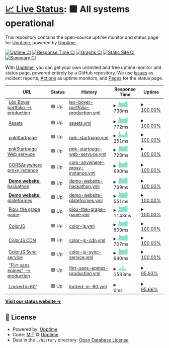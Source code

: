 # [📈 Live Status](https://status.lbxs.dev): <!--live status--> **🟩 All systems operational**

This repository contains the open-source uptime monitor and status page for [Upptime](https://upptime.js.org), powered by [Upptime](https://github.com/upptime/upptime).

[![Uptime CI](https://github.com/leoboyerbx/upptime/workflows/Uptime%20CI/badge.svg)](https://github.com/leoboyerbx/upptime/actions?query=workflow%3A%22Uptime+CI%22)
[![Response Time CI](https://github.com/leoboyerbx/upptime/workflows/Response%20Time%20CI/badge.svg)](https://github.com/leoboyerbx/upptime/actions?query=workflow%3A%22Response+Time+CI%22)
[![Graphs CI](https://github.com/leoboyerbx/upptime/workflows/Graphs%20CI/badge.svg)](https://github.com/leoboyerbx/upptime/actions?query=workflow%3A%22Graphs+CI%22)
[![Static Site CI](https://github.com/leoboyerbx/upptime/workflows/Static%20Site%20CI/badge.svg)](https://github.com/leoboyerbx/upptime/actions?query=workflow%3A%22Static+Site+CI%22)
[![Summary CI](https://github.com/leoboyerbx/upptime/workflows/Summary%20CI/badge.svg)](https://github.com/leoboyerbx/upptime/actions?query=workflow%3A%22Summary+CI%22)

With [Upptime](https://upptime.js.org), you can get your own unlimited and free uptime monitor and status page, powered entirely by a GitHub repository. We use [Issues](https://github.com/upptime/upptime/issues) as incident reports, [Actions](https://github.com/leoboyerbx/upptime/actions) as uptime monitors, and [Pages](https://status.lbxs.dev) for the status page.

<!--start: status pages-->
<!-- This summary is generated by Upptime (https://github.com/upptime/upptime) -->
<!-- Do not edit this manually, your changes will be overwritten -->
<!-- prettier-ignore -->
| URL | Status | History | Response Time | Uptime |
| --- | ------ | ------- | ------------- | ------ |
| <img alt="" src="https://favicons.githubusercontent.com/null" height="13"> [Léo Boyer portfolio --> production](www.leoboyer.fr) | 🟩 Up | [leo-boyer-portfolio-production.yml](https://github.com/leoboyerbx/upptime/commits/HEAD/history/leo-boyer-portfolio-production.yml) | <details><summary><img alt="Response time graph" src="./graphs/leo-boyer-portfolio-production/response-time-week.png" height="20"> 738ms</summary><br><a href="https://status.lbxs.dev/history/leo-boyer-portfolio-production"><img alt="Response time 793" src="https://img.shields.io/endpoint?url=https%3A%2F%2Fraw.githubusercontent.com%2Fleoboyerbx%2Fupptime%2FHEAD%2Fapi%2Fleo-boyer-portfolio-production%2Fresponse-time.json"></a><br><a href="https://status.lbxs.dev/history/leo-boyer-portfolio-production"><img alt="24-hour response time 698" src="https://img.shields.io/endpoint?url=https%3A%2F%2Fraw.githubusercontent.com%2Fleoboyerbx%2Fupptime%2FHEAD%2Fapi%2Fleo-boyer-portfolio-production%2Fresponse-time-day.json"></a><br><a href="https://status.lbxs.dev/history/leo-boyer-portfolio-production"><img alt="7-day response time 738" src="https://img.shields.io/endpoint?url=https%3A%2F%2Fraw.githubusercontent.com%2Fleoboyerbx%2Fupptime%2FHEAD%2Fapi%2Fleo-boyer-portfolio-production%2Fresponse-time-week.json"></a><br><a href="https://status.lbxs.dev/history/leo-boyer-portfolio-production"><img alt="30-day response time 782" src="https://img.shields.io/endpoint?url=https%3A%2F%2Fraw.githubusercontent.com%2Fleoboyerbx%2Fupptime%2FHEAD%2Fapi%2Fleo-boyer-portfolio-production%2Fresponse-time-month.json"></a><br><a href="https://status.lbxs.dev/history/leo-boyer-portfolio-production"><img alt="1-year response time 793" src="https://img.shields.io/endpoint?url=https%3A%2F%2Fraw.githubusercontent.com%2Fleoboyerbx%2Fupptime%2FHEAD%2Fapi%2Fleo-boyer-portfolio-production%2Fresponse-time-year.json"></a></details> | <details><summary><a href="https://status.lbxs.dev/history/leo-boyer-portfolio-production">100.00%</a></summary><a href="https://status.lbxs.dev/history/leo-boyer-portfolio-production"><img alt="All-time uptime 99.98%" src="https://img.shields.io/endpoint?url=https%3A%2F%2Fraw.githubusercontent.com%2Fleoboyerbx%2Fupptime%2FHEAD%2Fapi%2Fleo-boyer-portfolio-production%2Fuptime.json"></a><br><a href="https://status.lbxs.dev/history/leo-boyer-portfolio-production"><img alt="24-hour uptime 100.00%" src="https://img.shields.io/endpoint?url=https%3A%2F%2Fraw.githubusercontent.com%2Fleoboyerbx%2Fupptime%2FHEAD%2Fapi%2Fleo-boyer-portfolio-production%2Fuptime-day.json"></a><br><a href="https://status.lbxs.dev/history/leo-boyer-portfolio-production"><img alt="7-day uptime 100.00%" src="https://img.shields.io/endpoint?url=https%3A%2F%2Fraw.githubusercontent.com%2Fleoboyerbx%2Fupptime%2FHEAD%2Fapi%2Fleo-boyer-portfolio-production%2Fuptime-week.json"></a><br><a href="https://status.lbxs.dev/history/leo-boyer-portfolio-production"><img alt="30-day uptime 100.00%" src="https://img.shields.io/endpoint?url=https%3A%2F%2Fraw.githubusercontent.com%2Fleoboyerbx%2Fupptime%2FHEAD%2Fapi%2Fleo-boyer-portfolio-production%2Fuptime-month.json"></a><br><a href="https://status.lbxs.dev/history/leo-boyer-portfolio-production"><img alt="1-year uptime 99.98%" src="https://img.shields.io/endpoint?url=https%3A%2F%2Fraw.githubusercontent.com%2Fleoboyerbx%2Fupptime%2FHEAD%2Fapi%2Fleo-boyer-portfolio-production%2Fuptime-year.json"></a></details>
| <img alt="" src="https://favicons.githubusercontent.com/null" height="13"> [Assets](assets.leoboyer.fr) | 🟩 Up | [assets.yml](https://github.com/leoboyerbx/upptime/commits/HEAD/history/assets.yml) | <details><summary><img alt="Response time graph" src="./graphs/assets/response-time-week.png" height="20"> 772ms</summary><br><a href="https://status.lbxs.dev/history/assets"><img alt="Response time 789" src="https://img.shields.io/endpoint?url=https%3A%2F%2Fraw.githubusercontent.com%2Fleoboyerbx%2Fupptime%2FHEAD%2Fapi%2Fassets%2Fresponse-time.json"></a><br><a href="https://status.lbxs.dev/history/assets"><img alt="24-hour response time 815" src="https://img.shields.io/endpoint?url=https%3A%2F%2Fraw.githubusercontent.com%2Fleoboyerbx%2Fupptime%2FHEAD%2Fapi%2Fassets%2Fresponse-time-day.json"></a><br><a href="https://status.lbxs.dev/history/assets"><img alt="7-day response time 772" src="https://img.shields.io/endpoint?url=https%3A%2F%2Fraw.githubusercontent.com%2Fleoboyerbx%2Fupptime%2FHEAD%2Fapi%2Fassets%2Fresponse-time-week.json"></a><br><a href="https://status.lbxs.dev/history/assets"><img alt="30-day response time 786" src="https://img.shields.io/endpoint?url=https%3A%2F%2Fraw.githubusercontent.com%2Fleoboyerbx%2Fupptime%2FHEAD%2Fapi%2Fassets%2Fresponse-time-month.json"></a><br><a href="https://status.lbxs.dev/history/assets"><img alt="1-year response time 789" src="https://img.shields.io/endpoint?url=https%3A%2F%2Fraw.githubusercontent.com%2Fleoboyerbx%2Fupptime%2FHEAD%2Fapi%2Fassets%2Fresponse-time-year.json"></a></details> | <details><summary><a href="https://status.lbxs.dev/history/assets">100.00%</a></summary><a href="https://status.lbxs.dev/history/assets"><img alt="All-time uptime 99.98%" src="https://img.shields.io/endpoint?url=https%3A%2F%2Fraw.githubusercontent.com%2Fleoboyerbx%2Fupptime%2FHEAD%2Fapi%2Fassets%2Fuptime.json"></a><br><a href="https://status.lbxs.dev/history/assets"><img alt="24-hour uptime 100.00%" src="https://img.shields.io/endpoint?url=https%3A%2F%2Fraw.githubusercontent.com%2Fleoboyerbx%2Fupptime%2FHEAD%2Fapi%2Fassets%2Fuptime-day.json"></a><br><a href="https://status.lbxs.dev/history/assets"><img alt="7-day uptime 100.00%" src="https://img.shields.io/endpoint?url=https%3A%2F%2Fraw.githubusercontent.com%2Fleoboyerbx%2Fupptime%2FHEAD%2Fapi%2Fassets%2Fuptime-week.json"></a><br><a href="https://status.lbxs.dev/history/assets"><img alt="30-day uptime 100.00%" src="https://img.shields.io/endpoint?url=https%3A%2F%2Fraw.githubusercontent.com%2Fleoboyerbx%2Fupptime%2FHEAD%2Fapi%2Fassets%2Fuptime-month.json"></a><br><a href="https://status.lbxs.dev/history/assets"><img alt="1-year uptime 99.98%" src="https://img.shields.io/endpoint?url=https%3A%2F%2Fraw.githubusercontent.com%2Fleoboyerbx%2Fupptime%2FHEAD%2Fapi%2Fassets%2Fuptime-year.json"></a></details>
| <img alt="" src="https://favicons.githubusercontent.com/null" height="13"> [pnkStartpage](start.lbxs.dev) | 🟩 Up | [pnk-startpage.yml](https://github.com/leoboyerbx/upptime/commits/HEAD/history/pnk-startpage.yml) | <details><summary><img alt="Response time graph" src="./graphs/pnk-startpage/response-time-week.png" height="20"> 251ms</summary><br><a href="https://status.lbxs.dev/history/pnk-startpage"><img alt="Response time 377" src="https://img.shields.io/endpoint?url=https%3A%2F%2Fraw.githubusercontent.com%2Fleoboyerbx%2Fupptime%2FHEAD%2Fapi%2Fpnk-startpage%2Fresponse-time.json"></a><br><a href="https://status.lbxs.dev/history/pnk-startpage"><img alt="24-hour response time 200" src="https://img.shields.io/endpoint?url=https%3A%2F%2Fraw.githubusercontent.com%2Fleoboyerbx%2Fupptime%2FHEAD%2Fapi%2Fpnk-startpage%2Fresponse-time-day.json"></a><br><a href="https://status.lbxs.dev/history/pnk-startpage"><img alt="7-day response time 251" src="https://img.shields.io/endpoint?url=https%3A%2F%2Fraw.githubusercontent.com%2Fleoboyerbx%2Fupptime%2FHEAD%2Fapi%2Fpnk-startpage%2Fresponse-time-week.json"></a><br><a href="https://status.lbxs.dev/history/pnk-startpage"><img alt="30-day response time 281" src="https://img.shields.io/endpoint?url=https%3A%2F%2Fraw.githubusercontent.com%2Fleoboyerbx%2Fupptime%2FHEAD%2Fapi%2Fpnk-startpage%2Fresponse-time-month.json"></a><br><a href="https://status.lbxs.dev/history/pnk-startpage"><img alt="1-year response time 377" src="https://img.shields.io/endpoint?url=https%3A%2F%2Fraw.githubusercontent.com%2Fleoboyerbx%2Fupptime%2FHEAD%2Fapi%2Fpnk-startpage%2Fresponse-time-year.json"></a></details> | <details><summary><a href="https://status.lbxs.dev/history/pnk-startpage">100.00%</a></summary><a href="https://status.lbxs.dev/history/pnk-startpage"><img alt="All-time uptime 99.99%" src="https://img.shields.io/endpoint?url=https%3A%2F%2Fraw.githubusercontent.com%2Fleoboyerbx%2Fupptime%2FHEAD%2Fapi%2Fpnk-startpage%2Fuptime.json"></a><br><a href="https://status.lbxs.dev/history/pnk-startpage"><img alt="24-hour uptime 100.00%" src="https://img.shields.io/endpoint?url=https%3A%2F%2Fraw.githubusercontent.com%2Fleoboyerbx%2Fupptime%2FHEAD%2Fapi%2Fpnk-startpage%2Fuptime-day.json"></a><br><a href="https://status.lbxs.dev/history/pnk-startpage"><img alt="7-day uptime 100.00%" src="https://img.shields.io/endpoint?url=https%3A%2F%2Fraw.githubusercontent.com%2Fleoboyerbx%2Fupptime%2FHEAD%2Fapi%2Fpnk-startpage%2Fuptime-week.json"></a><br><a href="https://status.lbxs.dev/history/pnk-startpage"><img alt="30-day uptime 100.00%" src="https://img.shields.io/endpoint?url=https%3A%2F%2Fraw.githubusercontent.com%2Fleoboyerbx%2Fupptime%2FHEAD%2Fapi%2Fpnk-startpage%2Fuptime-month.json"></a><br><a href="https://status.lbxs.dev/history/pnk-startpage"><img alt="1-year uptime 99.99%" src="https://img.shields.io/endpoint?url=https%3A%2F%2Fraw.githubusercontent.com%2Fleoboyerbx%2Fupptime%2FHEAD%2Fapi%2Fpnk-startpage%2Fuptime-year.json"></a></details>
| <img alt="" src="https://favicons.githubusercontent.com/null" height="13"> [pnkStartpage Web servuce](ws.start.lbxs.dev) | 🟩 Up | [pnk-startpage-web-servuce.yml](https://github.com/leoboyerbx/upptime/commits/HEAD/history/pnk-startpage-web-servuce.yml) | <details><summary><img alt="Response time graph" src="./graphs/pnk-startpage-web-servuce/response-time-week.png" height="20"> 728ms</summary><br><a href="https://status.lbxs.dev/history/pnk-startpage-web-servuce"><img alt="Response time 781" src="https://img.shields.io/endpoint?url=https%3A%2F%2Fraw.githubusercontent.com%2Fleoboyerbx%2Fupptime%2FHEAD%2Fapi%2Fpnk-startpage-web-servuce%2Fresponse-time.json"></a><br><a href="https://status.lbxs.dev/history/pnk-startpage-web-servuce"><img alt="24-hour response time 696" src="https://img.shields.io/endpoint?url=https%3A%2F%2Fraw.githubusercontent.com%2Fleoboyerbx%2Fupptime%2FHEAD%2Fapi%2Fpnk-startpage-web-servuce%2Fresponse-time-day.json"></a><br><a href="https://status.lbxs.dev/history/pnk-startpage-web-servuce"><img alt="7-day response time 728" src="https://img.shields.io/endpoint?url=https%3A%2F%2Fraw.githubusercontent.com%2Fleoboyerbx%2Fupptime%2FHEAD%2Fapi%2Fpnk-startpage-web-servuce%2Fresponse-time-week.json"></a><br><a href="https://status.lbxs.dev/history/pnk-startpage-web-servuce"><img alt="30-day response time 807" src="https://img.shields.io/endpoint?url=https%3A%2F%2Fraw.githubusercontent.com%2Fleoboyerbx%2Fupptime%2FHEAD%2Fapi%2Fpnk-startpage-web-servuce%2Fresponse-time-month.json"></a><br><a href="https://status.lbxs.dev/history/pnk-startpage-web-servuce"><img alt="1-year response time 781" src="https://img.shields.io/endpoint?url=https%3A%2F%2Fraw.githubusercontent.com%2Fleoboyerbx%2Fupptime%2FHEAD%2Fapi%2Fpnk-startpage-web-servuce%2Fresponse-time-year.json"></a></details> | <details><summary><a href="https://status.lbxs.dev/history/pnk-startpage-web-servuce">100.00%</a></summary><a href="https://status.lbxs.dev/history/pnk-startpage-web-servuce"><img alt="All-time uptime 99.98%" src="https://img.shields.io/endpoint?url=https%3A%2F%2Fraw.githubusercontent.com%2Fleoboyerbx%2Fupptime%2FHEAD%2Fapi%2Fpnk-startpage-web-servuce%2Fuptime.json"></a><br><a href="https://status.lbxs.dev/history/pnk-startpage-web-servuce"><img alt="24-hour uptime 100.00%" src="https://img.shields.io/endpoint?url=https%3A%2F%2Fraw.githubusercontent.com%2Fleoboyerbx%2Fupptime%2FHEAD%2Fapi%2Fpnk-startpage-web-servuce%2Fuptime-day.json"></a><br><a href="https://status.lbxs.dev/history/pnk-startpage-web-servuce"><img alt="7-day uptime 100.00%" src="https://img.shields.io/endpoint?url=https%3A%2F%2Fraw.githubusercontent.com%2Fleoboyerbx%2Fupptime%2FHEAD%2Fapi%2Fpnk-startpage-web-servuce%2Fuptime-week.json"></a><br><a href="https://status.lbxs.dev/history/pnk-startpage-web-servuce"><img alt="30-day uptime 100.00%" src="https://img.shields.io/endpoint?url=https%3A%2F%2Fraw.githubusercontent.com%2Fleoboyerbx%2Fupptime%2FHEAD%2Fapi%2Fpnk-startpage-web-servuce%2Fuptime-month.json"></a><br><a href="https://status.lbxs.dev/history/pnk-startpage-web-servuce"><img alt="1-year uptime 99.98%" src="https://img.shields.io/endpoint?url=https%3A%2F%2Fraw.githubusercontent.com%2Fleoboyerbx%2Fupptime%2FHEAD%2Fapi%2Fpnk-startpage-web-servuce%2Fuptime-year.json"></a></details>
| <img alt="" src="https://favicons.githubusercontent.com/null" height="13"> [CORSAnywhere proxy instance](cors-proxy.lbxs.dev) | 🟩 Up | [cors-anywhere-proxy-instance.yml](https://github.com/leoboyerbx/upptime/commits/HEAD/history/cors-anywhere-proxy-instance.yml) | <details><summary><img alt="Response time graph" src="./graphs/cors-anywhere-proxy-instance/response-time-week.png" height="20"> 690ms</summary><br><a href="https://status.lbxs.dev/history/cors-anywhere-proxy-instance"><img alt="Response time 723" src="https://img.shields.io/endpoint?url=https%3A%2F%2Fraw.githubusercontent.com%2Fleoboyerbx%2Fupptime%2FHEAD%2Fapi%2Fcors-anywhere-proxy-instance%2Fresponse-time.json"></a><br><a href="https://status.lbxs.dev/history/cors-anywhere-proxy-instance"><img alt="24-hour response time 576" src="https://img.shields.io/endpoint?url=https%3A%2F%2Fraw.githubusercontent.com%2Fleoboyerbx%2Fupptime%2FHEAD%2Fapi%2Fcors-anywhere-proxy-instance%2Fresponse-time-day.json"></a><br><a href="https://status.lbxs.dev/history/cors-anywhere-proxy-instance"><img alt="7-day response time 690" src="https://img.shields.io/endpoint?url=https%3A%2F%2Fraw.githubusercontent.com%2Fleoboyerbx%2Fupptime%2FHEAD%2Fapi%2Fcors-anywhere-proxy-instance%2Fresponse-time-week.json"></a><br><a href="https://status.lbxs.dev/history/cors-anywhere-proxy-instance"><img alt="30-day response time 714" src="https://img.shields.io/endpoint?url=https%3A%2F%2Fraw.githubusercontent.com%2Fleoboyerbx%2Fupptime%2FHEAD%2Fapi%2Fcors-anywhere-proxy-instance%2Fresponse-time-month.json"></a><br><a href="https://status.lbxs.dev/history/cors-anywhere-proxy-instance"><img alt="1-year response time 723" src="https://img.shields.io/endpoint?url=https%3A%2F%2Fraw.githubusercontent.com%2Fleoboyerbx%2Fupptime%2FHEAD%2Fapi%2Fcors-anywhere-proxy-instance%2Fresponse-time-year.json"></a></details> | <details><summary><a href="https://status.lbxs.dev/history/cors-anywhere-proxy-instance">100.00%</a></summary><a href="https://status.lbxs.dev/history/cors-anywhere-proxy-instance"><img alt="All-time uptime 99.98%" src="https://img.shields.io/endpoint?url=https%3A%2F%2Fraw.githubusercontent.com%2Fleoboyerbx%2Fupptime%2FHEAD%2Fapi%2Fcors-anywhere-proxy-instance%2Fuptime.json"></a><br><a href="https://status.lbxs.dev/history/cors-anywhere-proxy-instance"><img alt="24-hour uptime 100.00%" src="https://img.shields.io/endpoint?url=https%3A%2F%2Fraw.githubusercontent.com%2Fleoboyerbx%2Fupptime%2FHEAD%2Fapi%2Fcors-anywhere-proxy-instance%2Fuptime-day.json"></a><br><a href="https://status.lbxs.dev/history/cors-anywhere-proxy-instance"><img alt="7-day uptime 100.00%" src="https://img.shields.io/endpoint?url=https%3A%2F%2Fraw.githubusercontent.com%2Fleoboyerbx%2Fupptime%2FHEAD%2Fapi%2Fcors-anywhere-proxy-instance%2Fuptime-week.json"></a><br><a href="https://status.lbxs.dev/history/cors-anywhere-proxy-instance"><img alt="30-day uptime 100.00%" src="https://img.shields.io/endpoint?url=https%3A%2F%2Fraw.githubusercontent.com%2Fleoboyerbx%2Fupptime%2FHEAD%2Fapi%2Fcors-anywhere-proxy-instance%2Fuptime-month.json"></a><br><a href="https://status.lbxs.dev/history/cors-anywhere-proxy-instance"><img alt="1-year uptime 99.98%" src="https://img.shields.io/endpoint?url=https%3A%2F%2Fraw.githubusercontent.com%2Fleoboyerbx%2Fupptime%2FHEAD%2Fapi%2Fcors-anywhere-proxy-instance%2Fuptime-year.json"></a></details>
| <img alt="" src="https://favicons.githubusercontent.com/null" height="13"> [**Demo website**: hackathon](hackathon.leoboyer.dev) | 🟩 Up | [demo-website-hackathon.yml](https://github.com/leoboyerbx/upptime/commits/HEAD/history/demo-website-hackathon.yml) | <details><summary><img alt="Response time graph" src="./graphs/demo-website-hackathon/response-time-week.png" height="20"> 769ms</summary><br><a href="https://status.lbxs.dev/history/demo-website-hackathon"><img alt="Response time 769" src="https://img.shields.io/endpoint?url=https%3A%2F%2Fraw.githubusercontent.com%2Fleoboyerbx%2Fupptime%2FHEAD%2Fapi%2Fdemo-website-hackathon%2Fresponse-time.json"></a><br><a href="https://status.lbxs.dev/history/demo-website-hackathon"><img alt="24-hour response time 692" src="https://img.shields.io/endpoint?url=https%3A%2F%2Fraw.githubusercontent.com%2Fleoboyerbx%2Fupptime%2FHEAD%2Fapi%2Fdemo-website-hackathon%2Fresponse-time-day.json"></a><br><a href="https://status.lbxs.dev/history/demo-website-hackathon"><img alt="7-day response time 769" src="https://img.shields.io/endpoint?url=https%3A%2F%2Fraw.githubusercontent.com%2Fleoboyerbx%2Fupptime%2FHEAD%2Fapi%2Fdemo-website-hackathon%2Fresponse-time-week.json"></a><br><a href="https://status.lbxs.dev/history/demo-website-hackathon"><img alt="30-day response time 782" src="https://img.shields.io/endpoint?url=https%3A%2F%2Fraw.githubusercontent.com%2Fleoboyerbx%2Fupptime%2FHEAD%2Fapi%2Fdemo-website-hackathon%2Fresponse-time-month.json"></a><br><a href="https://status.lbxs.dev/history/demo-website-hackathon"><img alt="1-year response time 769" src="https://img.shields.io/endpoint?url=https%3A%2F%2Fraw.githubusercontent.com%2Fleoboyerbx%2Fupptime%2FHEAD%2Fapi%2Fdemo-website-hackathon%2Fresponse-time-year.json"></a></details> | <details><summary><a href="https://status.lbxs.dev/history/demo-website-hackathon">100.00%</a></summary><a href="https://status.lbxs.dev/history/demo-website-hackathon"><img alt="All-time uptime 99.98%" src="https://img.shields.io/endpoint?url=https%3A%2F%2Fraw.githubusercontent.com%2Fleoboyerbx%2Fupptime%2FHEAD%2Fapi%2Fdemo-website-hackathon%2Fuptime.json"></a><br><a href="https://status.lbxs.dev/history/demo-website-hackathon"><img alt="24-hour uptime 100.00%" src="https://img.shields.io/endpoint?url=https%3A%2F%2Fraw.githubusercontent.com%2Fleoboyerbx%2Fupptime%2FHEAD%2Fapi%2Fdemo-website-hackathon%2Fuptime-day.json"></a><br><a href="https://status.lbxs.dev/history/demo-website-hackathon"><img alt="7-day uptime 100.00%" src="https://img.shields.io/endpoint?url=https%3A%2F%2Fraw.githubusercontent.com%2Fleoboyerbx%2Fupptime%2FHEAD%2Fapi%2Fdemo-website-hackathon%2Fuptime-week.json"></a><br><a href="https://status.lbxs.dev/history/demo-website-hackathon"><img alt="30-day uptime 100.00%" src="https://img.shields.io/endpoint?url=https%3A%2F%2Fraw.githubusercontent.com%2Fleoboyerbx%2Fupptime%2FHEAD%2Fapi%2Fdemo-website-hackathon%2Fuptime-month.json"></a><br><a href="https://status.lbxs.dev/history/demo-website-hackathon"><img alt="1-year uptime 99.98%" src="https://img.shields.io/endpoint?url=https%3A%2F%2Fraw.githubusercontent.com%2Fleoboyerbx%2Fupptime%2FHEAD%2Fapi%2Fdemo-website-hackathon%2Fuptime-year.json"></a></details>
| <img alt="" src="https://favicons.githubusercontent.com/null" height="13"> [**Demo website**: plateformes](plateformes.leoboyer.dev) | 🟩 Up | [demo-website-plateformes.yml](https://github.com/leoboyerbx/upptime/commits/HEAD/history/demo-website-plateformes.yml) | <details><summary><img alt="Response time graph" src="./graphs/demo-website-plateformes/response-time-week.png" height="20"> 551ms</summary><br><a href="https://status.lbxs.dev/history/demo-website-plateformes"><img alt="Response time 568" src="https://img.shields.io/endpoint?url=https%3A%2F%2Fraw.githubusercontent.com%2Fleoboyerbx%2Fupptime%2FHEAD%2Fapi%2Fdemo-website-plateformes%2Fresponse-time.json"></a><br><a href="https://status.lbxs.dev/history/demo-website-plateformes"><img alt="24-hour response time 499" src="https://img.shields.io/endpoint?url=https%3A%2F%2Fraw.githubusercontent.com%2Fleoboyerbx%2Fupptime%2FHEAD%2Fapi%2Fdemo-website-plateformes%2Fresponse-time-day.json"></a><br><a href="https://status.lbxs.dev/history/demo-website-plateformes"><img alt="7-day response time 551" src="https://img.shields.io/endpoint?url=https%3A%2F%2Fraw.githubusercontent.com%2Fleoboyerbx%2Fupptime%2FHEAD%2Fapi%2Fdemo-website-plateformes%2Fresponse-time-week.json"></a><br><a href="https://status.lbxs.dev/history/demo-website-plateformes"><img alt="30-day response time 573" src="https://img.shields.io/endpoint?url=https%3A%2F%2Fraw.githubusercontent.com%2Fleoboyerbx%2Fupptime%2FHEAD%2Fapi%2Fdemo-website-plateformes%2Fresponse-time-month.json"></a><br><a href="https://status.lbxs.dev/history/demo-website-plateformes"><img alt="1-year response time 568" src="https://img.shields.io/endpoint?url=https%3A%2F%2Fraw.githubusercontent.com%2Fleoboyerbx%2Fupptime%2FHEAD%2Fapi%2Fdemo-website-plateformes%2Fresponse-time-year.json"></a></details> | <details><summary><a href="https://status.lbxs.dev/history/demo-website-plateformes">100.00%</a></summary><a href="https://status.lbxs.dev/history/demo-website-plateformes"><img alt="All-time uptime 99.98%" src="https://img.shields.io/endpoint?url=https%3A%2F%2Fraw.githubusercontent.com%2Fleoboyerbx%2Fupptime%2FHEAD%2Fapi%2Fdemo-website-plateformes%2Fuptime.json"></a><br><a href="https://status.lbxs.dev/history/demo-website-plateformes"><img alt="24-hour uptime 100.00%" src="https://img.shields.io/endpoint?url=https%3A%2F%2Fraw.githubusercontent.com%2Fleoboyerbx%2Fupptime%2FHEAD%2Fapi%2Fdemo-website-plateformes%2Fuptime-day.json"></a><br><a href="https://status.lbxs.dev/history/demo-website-plateformes"><img alt="7-day uptime 100.00%" src="https://img.shields.io/endpoint?url=https%3A%2F%2Fraw.githubusercontent.com%2Fleoboyerbx%2Fupptime%2FHEAD%2Fapi%2Fdemo-website-plateformes%2Fuptime-week.json"></a><br><a href="https://status.lbxs.dev/history/demo-website-plateformes"><img alt="30-day uptime 100.00%" src="https://img.shields.io/endpoint?url=https%3A%2F%2Fraw.githubusercontent.com%2Fleoboyerbx%2Fupptime%2FHEAD%2Fapi%2Fdemo-website-plateformes%2Fuptime-month.json"></a><br><a href="https://status.lbxs.dev/history/demo-website-plateformes"><img alt="1-year uptime 99.98%" src="https://img.shields.io/endpoint?url=https%3A%2F%2Fraw.githubusercontent.com%2Fleoboyerbx%2Fupptime%2FHEAD%2Fapi%2Fdemo-website-plateformes%2Fuptime-year.json"></a></details>
| <img alt="" src="https://favicons.githubusercontent.com/null" height="13"> [Piou, the grape game](piou.app) | 🟩 Up | [piou-the-grape-game.yml](https://github.com/leoboyerbx/upptime/commits/HEAD/history/piou-the-grape-game.yml) | <details><summary><img alt="Response time graph" src="./graphs/piou-the-grape-game/response-time-week.png" height="20"> 1143ms</summary><br><a href="https://status.lbxs.dev/history/piou-the-grape-game"><img alt="Response time 1152" src="https://img.shields.io/endpoint?url=https%3A%2F%2Fraw.githubusercontent.com%2Fleoboyerbx%2Fupptime%2FHEAD%2Fapi%2Fpiou-the-grape-game%2Fresponse-time.json"></a><br><a href="https://status.lbxs.dev/history/piou-the-grape-game"><img alt="24-hour response time 1073" src="https://img.shields.io/endpoint?url=https%3A%2F%2Fraw.githubusercontent.com%2Fleoboyerbx%2Fupptime%2FHEAD%2Fapi%2Fpiou-the-grape-game%2Fresponse-time-day.json"></a><br><a href="https://status.lbxs.dev/history/piou-the-grape-game"><img alt="7-day response time 1143" src="https://img.shields.io/endpoint?url=https%3A%2F%2Fraw.githubusercontent.com%2Fleoboyerbx%2Fupptime%2FHEAD%2Fapi%2Fpiou-the-grape-game%2Fresponse-time-week.json"></a><br><a href="https://status.lbxs.dev/history/piou-the-grape-game"><img alt="30-day response time 1153" src="https://img.shields.io/endpoint?url=https%3A%2F%2Fraw.githubusercontent.com%2Fleoboyerbx%2Fupptime%2FHEAD%2Fapi%2Fpiou-the-grape-game%2Fresponse-time-month.json"></a><br><a href="https://status.lbxs.dev/history/piou-the-grape-game"><img alt="1-year response time 1152" src="https://img.shields.io/endpoint?url=https%3A%2F%2Fraw.githubusercontent.com%2Fleoboyerbx%2Fupptime%2FHEAD%2Fapi%2Fpiou-the-grape-game%2Fresponse-time-year.json"></a></details> | <details><summary><a href="https://status.lbxs.dev/history/piou-the-grape-game">100.00%</a></summary><a href="https://status.lbxs.dev/history/piou-the-grape-game"><img alt="All-time uptime 99.98%" src="https://img.shields.io/endpoint?url=https%3A%2F%2Fraw.githubusercontent.com%2Fleoboyerbx%2Fupptime%2FHEAD%2Fapi%2Fpiou-the-grape-game%2Fuptime.json"></a><br><a href="https://status.lbxs.dev/history/piou-the-grape-game"><img alt="24-hour uptime 100.00%" src="https://img.shields.io/endpoint?url=https%3A%2F%2Fraw.githubusercontent.com%2Fleoboyerbx%2Fupptime%2FHEAD%2Fapi%2Fpiou-the-grape-game%2Fuptime-day.json"></a><br><a href="https://status.lbxs.dev/history/piou-the-grape-game"><img alt="7-day uptime 100.00%" src="https://img.shields.io/endpoint?url=https%3A%2F%2Fraw.githubusercontent.com%2Fleoboyerbx%2Fupptime%2FHEAD%2Fapi%2Fpiou-the-grape-game%2Fuptime-week.json"></a><br><a href="https://status.lbxs.dev/history/piou-the-grape-game"><img alt="30-day uptime 100.00%" src="https://img.shields.io/endpoint?url=https%3A%2F%2Fraw.githubusercontent.com%2Fleoboyerbx%2Fupptime%2FHEAD%2Fapi%2Fpiou-the-grape-game%2Fuptime-month.json"></a><br><a href="https://status.lbxs.dev/history/piou-the-grape-game"><img alt="1-year uptime 99.98%" src="https://img.shields.io/endpoint?url=https%3A%2F%2Fraw.githubusercontent.com%2Fleoboyerbx%2Fupptime%2FHEAD%2Fapi%2Fpiou-the-grape-game%2Fuptime-year.json"></a></details>
| <img alt="" src="https://favicons.githubusercontent.com/null" height="13"> [ColorJS](www.colorjs.cc) | 🟩 Up | [color-js.yml](https://github.com/leoboyerbx/upptime/commits/HEAD/history/color-js.yml) | <details><summary><img alt="Response time graph" src="./graphs/color-js/response-time-week.png" height="20"> 609ms</summary><br><a href="https://status.lbxs.dev/history/color-js"><img alt="Response time 659" src="https://img.shields.io/endpoint?url=https%3A%2F%2Fraw.githubusercontent.com%2Fleoboyerbx%2Fupptime%2FHEAD%2Fapi%2Fcolor-js%2Fresponse-time.json"></a><br><a href="https://status.lbxs.dev/history/color-js"><img alt="24-hour response time 636" src="https://img.shields.io/endpoint?url=https%3A%2F%2Fraw.githubusercontent.com%2Fleoboyerbx%2Fupptime%2FHEAD%2Fapi%2Fcolor-js%2Fresponse-time-day.json"></a><br><a href="https://status.lbxs.dev/history/color-js"><img alt="7-day response time 609" src="https://img.shields.io/endpoint?url=https%3A%2F%2Fraw.githubusercontent.com%2Fleoboyerbx%2Fupptime%2FHEAD%2Fapi%2Fcolor-js%2Fresponse-time-week.json"></a><br><a href="https://status.lbxs.dev/history/color-js"><img alt="30-day response time 652" src="https://img.shields.io/endpoint?url=https%3A%2F%2Fraw.githubusercontent.com%2Fleoboyerbx%2Fupptime%2FHEAD%2Fapi%2Fcolor-js%2Fresponse-time-month.json"></a><br><a href="https://status.lbxs.dev/history/color-js"><img alt="1-year response time 659" src="https://img.shields.io/endpoint?url=https%3A%2F%2Fraw.githubusercontent.com%2Fleoboyerbx%2Fupptime%2FHEAD%2Fapi%2Fcolor-js%2Fresponse-time-year.json"></a></details> | <details><summary><a href="https://status.lbxs.dev/history/color-js">100.00%</a></summary><a href="https://status.lbxs.dev/history/color-js"><img alt="All-time uptime 99.98%" src="https://img.shields.io/endpoint?url=https%3A%2F%2Fraw.githubusercontent.com%2Fleoboyerbx%2Fupptime%2FHEAD%2Fapi%2Fcolor-js%2Fuptime.json"></a><br><a href="https://status.lbxs.dev/history/color-js"><img alt="24-hour uptime 100.00%" src="https://img.shields.io/endpoint?url=https%3A%2F%2Fraw.githubusercontent.com%2Fleoboyerbx%2Fupptime%2FHEAD%2Fapi%2Fcolor-js%2Fuptime-day.json"></a><br><a href="https://status.lbxs.dev/history/color-js"><img alt="7-day uptime 100.00%" src="https://img.shields.io/endpoint?url=https%3A%2F%2Fraw.githubusercontent.com%2Fleoboyerbx%2Fupptime%2FHEAD%2Fapi%2Fcolor-js%2Fuptime-week.json"></a><br><a href="https://status.lbxs.dev/history/color-js"><img alt="30-day uptime 100.00%" src="https://img.shields.io/endpoint?url=https%3A%2F%2Fraw.githubusercontent.com%2Fleoboyerbx%2Fupptime%2FHEAD%2Fapi%2Fcolor-js%2Fuptime-month.json"></a><br><a href="https://status.lbxs.dev/history/color-js"><img alt="1-year uptime 99.98%" src="https://img.shields.io/endpoint?url=https%3A%2F%2Fraw.githubusercontent.com%2Fleoboyerbx%2Fupptime%2FHEAD%2Fapi%2Fcolor-js%2Fuptime-year.json"></a></details>
| <img alt="" src="https://favicons.githubusercontent.com/null" height="13"> [ColorJS CDN](cdn.colorjs.cc) | 🟩 Up | [color-js-cdn.yml](https://github.com/leoboyerbx/upptime/commits/HEAD/history/color-js-cdn.yml) | <details><summary><img alt="Response time graph" src="./graphs/color-js-cdn/response-time-week.png" height="20"> 707ms</summary><br><a href="https://status.lbxs.dev/history/color-js-cdn"><img alt="Response time 760" src="https://img.shields.io/endpoint?url=https%3A%2F%2Fraw.githubusercontent.com%2Fleoboyerbx%2Fupptime%2FHEAD%2Fapi%2Fcolor-js-cdn%2Fresponse-time.json"></a><br><a href="https://status.lbxs.dev/history/color-js-cdn"><img alt="24-hour response time 661" src="https://img.shields.io/endpoint?url=https%3A%2F%2Fraw.githubusercontent.com%2Fleoboyerbx%2Fupptime%2FHEAD%2Fapi%2Fcolor-js-cdn%2Fresponse-time-day.json"></a><br><a href="https://status.lbxs.dev/history/color-js-cdn"><img alt="7-day response time 707" src="https://img.shields.io/endpoint?url=https%3A%2F%2Fraw.githubusercontent.com%2Fleoboyerbx%2Fupptime%2FHEAD%2Fapi%2Fcolor-js-cdn%2Fresponse-time-week.json"></a><br><a href="https://status.lbxs.dev/history/color-js-cdn"><img alt="30-day response time 747" src="https://img.shields.io/endpoint?url=https%3A%2F%2Fraw.githubusercontent.com%2Fleoboyerbx%2Fupptime%2FHEAD%2Fapi%2Fcolor-js-cdn%2Fresponse-time-month.json"></a><br><a href="https://status.lbxs.dev/history/color-js-cdn"><img alt="1-year response time 760" src="https://img.shields.io/endpoint?url=https%3A%2F%2Fraw.githubusercontent.com%2Fleoboyerbx%2Fupptime%2FHEAD%2Fapi%2Fcolor-js-cdn%2Fresponse-time-year.json"></a></details> | <details><summary><a href="https://status.lbxs.dev/history/color-js-cdn">100.00%</a></summary><a href="https://status.lbxs.dev/history/color-js-cdn"><img alt="All-time uptime 99.98%" src="https://img.shields.io/endpoint?url=https%3A%2F%2Fraw.githubusercontent.com%2Fleoboyerbx%2Fupptime%2FHEAD%2Fapi%2Fcolor-js-cdn%2Fuptime.json"></a><br><a href="https://status.lbxs.dev/history/color-js-cdn"><img alt="24-hour uptime 100.00%" src="https://img.shields.io/endpoint?url=https%3A%2F%2Fraw.githubusercontent.com%2Fleoboyerbx%2Fupptime%2FHEAD%2Fapi%2Fcolor-js-cdn%2Fuptime-day.json"></a><br><a href="https://status.lbxs.dev/history/color-js-cdn"><img alt="7-day uptime 100.00%" src="https://img.shields.io/endpoint?url=https%3A%2F%2Fraw.githubusercontent.com%2Fleoboyerbx%2Fupptime%2FHEAD%2Fapi%2Fcolor-js-cdn%2Fuptime-week.json"></a><br><a href="https://status.lbxs.dev/history/color-js-cdn"><img alt="30-day uptime 100.00%" src="https://img.shields.io/endpoint?url=https%3A%2F%2Fraw.githubusercontent.com%2Fleoboyerbx%2Fupptime%2FHEAD%2Fapi%2Fcolor-js-cdn%2Fuptime-month.json"></a><br><a href="https://status.lbxs.dev/history/color-js-cdn"><img alt="1-year uptime 99.98%" src="https://img.shields.io/endpoint?url=https%3A%2F%2Fraw.githubusercontent.com%2Fleoboyerbx%2Fupptime%2FHEAD%2Fapi%2Fcolor-js-cdn%2Fuptime-year.json"></a></details>
| <img alt="" src="https://favicons.githubusercontent.com/null" height="13"> [ColorJS Sync service](sync.colorjs.cc) | 🟩 Up | [color-js-sync-service.yml](https://github.com/leoboyerbx/upptime/commits/HEAD/history/color-js-sync-service.yml) | <details><summary><img alt="Response time graph" src="./graphs/color-js-sync-service/response-time-week.png" height="20"> 640ms</summary><br><a href="https://status.lbxs.dev/history/color-js-sync-service"><img alt="Response time 648" src="https://img.shields.io/endpoint?url=https%3A%2F%2Fraw.githubusercontent.com%2Fleoboyerbx%2Fupptime%2FHEAD%2Fapi%2Fcolor-js-sync-service%2Fresponse-time.json"></a><br><a href="https://status.lbxs.dev/history/color-js-sync-service"><img alt="24-hour response time 634" src="https://img.shields.io/endpoint?url=https%3A%2F%2Fraw.githubusercontent.com%2Fleoboyerbx%2Fupptime%2FHEAD%2Fapi%2Fcolor-js-sync-service%2Fresponse-time-day.json"></a><br><a href="https://status.lbxs.dev/history/color-js-sync-service"><img alt="7-day response time 640" src="https://img.shields.io/endpoint?url=https%3A%2F%2Fraw.githubusercontent.com%2Fleoboyerbx%2Fupptime%2FHEAD%2Fapi%2Fcolor-js-sync-service%2Fresponse-time-week.json"></a><br><a href="https://status.lbxs.dev/history/color-js-sync-service"><img alt="30-day response time 635" src="https://img.shields.io/endpoint?url=https%3A%2F%2Fraw.githubusercontent.com%2Fleoboyerbx%2Fupptime%2FHEAD%2Fapi%2Fcolor-js-sync-service%2Fresponse-time-month.json"></a><br><a href="https://status.lbxs.dev/history/color-js-sync-service"><img alt="1-year response time 648" src="https://img.shields.io/endpoint?url=https%3A%2F%2Fraw.githubusercontent.com%2Fleoboyerbx%2Fupptime%2FHEAD%2Fapi%2Fcolor-js-sync-service%2Fresponse-time-year.json"></a></details> | <details><summary><a href="https://status.lbxs.dev/history/color-js-sync-service">100.00%</a></summary><a href="https://status.lbxs.dev/history/color-js-sync-service"><img alt="All-time uptime 99.98%" src="https://img.shields.io/endpoint?url=https%3A%2F%2Fraw.githubusercontent.com%2Fleoboyerbx%2Fupptime%2FHEAD%2Fapi%2Fcolor-js-sync-service%2Fuptime.json"></a><br><a href="https://status.lbxs.dev/history/color-js-sync-service"><img alt="24-hour uptime 100.00%" src="https://img.shields.io/endpoint?url=https%3A%2F%2Fraw.githubusercontent.com%2Fleoboyerbx%2Fupptime%2FHEAD%2Fapi%2Fcolor-js-sync-service%2Fuptime-day.json"></a><br><a href="https://status.lbxs.dev/history/color-js-sync-service"><img alt="7-day uptime 100.00%" src="https://img.shields.io/endpoint?url=https%3A%2F%2Fraw.githubusercontent.com%2Fleoboyerbx%2Fupptime%2FHEAD%2Fapi%2Fcolor-js-sync-service%2Fuptime-week.json"></a><br><a href="https://status.lbxs.dev/history/color-js-sync-service"><img alt="30-day uptime 100.00%" src="https://img.shields.io/endpoint?url=https%3A%2F%2Fraw.githubusercontent.com%2Fleoboyerbx%2Fupptime%2FHEAD%2Fapi%2Fcolor-js-sync-service%2Fuptime-month.json"></a><br><a href="https://status.lbxs.dev/history/color-js-sync-service"><img alt="1-year uptime 99.98%" src="https://img.shields.io/endpoint?url=https%3A%2F%2Fraw.githubusercontent.com%2Fleoboyerbx%2Fupptime%2FHEAD%2Fapi%2Fcolor-js-sync-service%2Fuptime-year.json"></a></details>
| <img alt="" src="https://favicons.githubusercontent.com/null" height="13"> ["Flirt sans épines" --> production](www.flirtsansepines.cf) | 🟩 Up | [flirt-sans-epines-production.yml](https://github.com/leoboyerbx/upptime/commits/HEAD/history/flirt-sans-epines-production.yml) | <details><summary><img alt="Response time graph" src="./graphs/flirt-sans-epines-production/response-time-week.png" height="20"> 1583ms</summary><br><a href="https://status.lbxs.dev/history/flirt-sans-epines-production"><img alt="Response time 1510" src="https://img.shields.io/endpoint?url=https%3A%2F%2Fraw.githubusercontent.com%2Fleoboyerbx%2Fupptime%2FHEAD%2Fapi%2Fflirt-sans-epines-production%2Fresponse-time.json"></a><br><a href="https://status.lbxs.dev/history/flirt-sans-epines-production"><img alt="24-hour response time 386" src="https://img.shields.io/endpoint?url=https%3A%2F%2Fraw.githubusercontent.com%2Fleoboyerbx%2Fupptime%2FHEAD%2Fapi%2Fflirt-sans-epines-production%2Fresponse-time-day.json"></a><br><a href="https://status.lbxs.dev/history/flirt-sans-epines-production"><img alt="7-day response time 1583" src="https://img.shields.io/endpoint?url=https%3A%2F%2Fraw.githubusercontent.com%2Fleoboyerbx%2Fupptime%2FHEAD%2Fapi%2Fflirt-sans-epines-production%2Fresponse-time-week.json"></a><br><a href="https://status.lbxs.dev/history/flirt-sans-epines-production"><img alt="30-day response time 1790" src="https://img.shields.io/endpoint?url=https%3A%2F%2Fraw.githubusercontent.com%2Fleoboyerbx%2Fupptime%2FHEAD%2Fapi%2Fflirt-sans-epines-production%2Fresponse-time-month.json"></a><br><a href="https://status.lbxs.dev/history/flirt-sans-epines-production"><img alt="1-year response time 1510" src="https://img.shields.io/endpoint?url=https%3A%2F%2Fraw.githubusercontent.com%2Fleoboyerbx%2Fupptime%2FHEAD%2Fapi%2Fflirt-sans-epines-production%2Fresponse-time-year.json"></a></details> | <details><summary><a href="https://status.lbxs.dev/history/flirt-sans-epines-production">95.93%</a></summary><a href="https://status.lbxs.dev/history/flirt-sans-epines-production"><img alt="All-time uptime 99.22%" src="https://img.shields.io/endpoint?url=https%3A%2F%2Fraw.githubusercontent.com%2Fleoboyerbx%2Fupptime%2FHEAD%2Fapi%2Fflirt-sans-epines-production%2Fuptime.json"></a><br><a href="https://status.lbxs.dev/history/flirt-sans-epines-production"><img alt="24-hour uptime 73.03%" src="https://img.shields.io/endpoint?url=https%3A%2F%2Fraw.githubusercontent.com%2Fleoboyerbx%2Fupptime%2FHEAD%2Fapi%2Fflirt-sans-epines-production%2Fuptime-day.json"></a><br><a href="https://status.lbxs.dev/history/flirt-sans-epines-production"><img alt="7-day uptime 95.93%" src="https://img.shields.io/endpoint?url=https%3A%2F%2Fraw.githubusercontent.com%2Fleoboyerbx%2Fupptime%2FHEAD%2Fapi%2Fflirt-sans-epines-production%2Fuptime-week.json"></a><br><a href="https://status.lbxs.dev/history/flirt-sans-epines-production"><img alt="30-day uptime 95.56%" src="https://img.shields.io/endpoint?url=https%3A%2F%2Fraw.githubusercontent.com%2Fleoboyerbx%2Fupptime%2FHEAD%2Fapi%2Fflirt-sans-epines-production%2Fuptime-month.json"></a><br><a href="https://status.lbxs.dev/history/flirt-sans-epines-production"><img alt="1-year uptime 99.22%" src="https://img.shields.io/endpoint?url=https%3A%2F%2Fraw.githubusercontent.com%2Fleoboyerbx%2Fupptime%2FHEAD%2Fapi%2Fflirt-sans-epines-production%2Fuptime-year.json"></a></details>
| <img alt="" src="https://favicons.githubusercontent.com/null" height="13"> [Locked in 60'](www.lockedin60.ml) | 🟩 Up | [locked-in-60.yml](https://github.com/leoboyerbx/upptime/commits/HEAD/history/locked-in-60.yml) | <details><summary><img alt="Response time graph" src="./graphs/locked-in-60/response-time-week.png" height="20"> 0ms</summary><br><a href="https://status.lbxs.dev/history/locked-in-60"><img alt="Response time 0" src="https://img.shields.io/endpoint?url=https%3A%2F%2Fraw.githubusercontent.com%2Fleoboyerbx%2Fupptime%2FHEAD%2Fapi%2Flocked-in-60%2Fresponse-time.json"></a><br><a href="https://status.lbxs.dev/history/locked-in-60"><img alt="24-hour response time 0" src="https://img.shields.io/endpoint?url=https%3A%2F%2Fraw.githubusercontent.com%2Fleoboyerbx%2Fupptime%2FHEAD%2Fapi%2Flocked-in-60%2Fresponse-time-day.json"></a><br><a href="https://status.lbxs.dev/history/locked-in-60"><img alt="7-day response time 0" src="https://img.shields.io/endpoint?url=https%3A%2F%2Fraw.githubusercontent.com%2Fleoboyerbx%2Fupptime%2FHEAD%2Fapi%2Flocked-in-60%2Fresponse-time-week.json"></a><br><a href="https://status.lbxs.dev/history/locked-in-60"><img alt="30-day response time 0" src="https://img.shields.io/endpoint?url=https%3A%2F%2Fraw.githubusercontent.com%2Fleoboyerbx%2Fupptime%2FHEAD%2Fapi%2Flocked-in-60%2Fresponse-time-month.json"></a><br><a href="https://status.lbxs.dev/history/locked-in-60"><img alt="1-year response time 0" src="https://img.shields.io/endpoint?url=https%3A%2F%2Fraw.githubusercontent.com%2Fleoboyerbx%2Fupptime%2FHEAD%2Fapi%2Flocked-in-60%2Fresponse-time-year.json"></a></details> | <details><summary><a href="https://status.lbxs.dev/history/locked-in-60">95.66%</a></summary><a href="https://status.lbxs.dev/history/locked-in-60"><img alt="All-time uptime 99.19%" src="https://img.shields.io/endpoint?url=https%3A%2F%2Fraw.githubusercontent.com%2Fleoboyerbx%2Fupptime%2FHEAD%2Fapi%2Flocked-in-60%2Fuptime.json"></a><br><a href="https://status.lbxs.dev/history/locked-in-60"><img alt="24-hour uptime 73.08%" src="https://img.shields.io/endpoint?url=https%3A%2F%2Fraw.githubusercontent.com%2Fleoboyerbx%2Fupptime%2FHEAD%2Fapi%2Flocked-in-60%2Fuptime-day.json"></a><br><a href="https://status.lbxs.dev/history/locked-in-60"><img alt="7-day uptime 95.66%" src="https://img.shields.io/endpoint?url=https%3A%2F%2Fraw.githubusercontent.com%2Fleoboyerbx%2Fupptime%2FHEAD%2Fapi%2Flocked-in-60%2Fuptime-week.json"></a><br><a href="https://status.lbxs.dev/history/locked-in-60"><img alt="30-day uptime 95.46%" src="https://img.shields.io/endpoint?url=https%3A%2F%2Fraw.githubusercontent.com%2Fleoboyerbx%2Fupptime%2FHEAD%2Fapi%2Flocked-in-60%2Fuptime-month.json"></a><br><a href="https://status.lbxs.dev/history/locked-in-60"><img alt="1-year uptime 99.19%" src="https://img.shields.io/endpoint?url=https%3A%2F%2Fraw.githubusercontent.com%2Fleoboyerbx%2Fupptime%2FHEAD%2Fapi%2Flocked-in-60%2Fuptime-year.json"></a></details>

<!--end: status pages-->

[**Visit our status website →**](https://status.lbxs.dev)

## 📄 License

- Powered by: [Upptime](https://github.com/upptime/upptime)
- Code: [MIT](./LICENSE) © [Upptime](https://upptime.js.org)
- Data in the `./history` directory: [Open Database License](https://opendatacommons.org/licenses/odbl/1-0/)
